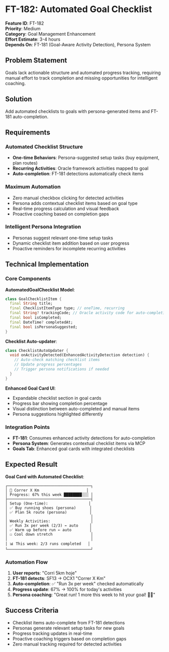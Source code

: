 # FT-182: Automated Goal Checklist

**Feature ID**: FT-182  
**Priority**: Medium  
**Category**: Goal Management Enhancement  
**Effort Estimate**: 3-4 hours  
**Depends On**: FT-181 (Goal-Aware Activity Detection), Persona System

## Problem Statement

Goals lack actionable structure and automated progress tracking, requiring manual effort to track completion and missing opportunities for intelligent coaching.

## Solution

Add automated checklists to goals with persona-generated items and FT-181 auto-completion.

## Requirements

### Automated Checklist Structure
- **One-time Behaviors**: Persona-suggested setup tasks (buy equipment, plan routes)
- **Recurring Activities**: Oracle framework activities mapped to goal
- **Auto-completion**: FT-181 detections automatically check items

### Maximum Automation
- Zero manual checkbox clicking for detected activities
- Persona adds contextual checklist items based on goal type
- Real-time progress calculation and visual feedback
- Proactive coaching based on completion gaps

### Intelligent Persona Integration
- Personas suggest relevant one-time setup tasks
- Dynamic checklist item addition based on user progress
- Proactive reminders for incomplete recurring activities

## Technical Implementation

### Core Components

**AutomatedGoalChecklist Model**:
```dart
class GoalChecklistItem {
  final String title;
  final ChecklistItemType type; // oneTime, recurring
  final String? trackingCode; // Oracle activity code for auto-completion
  final bool isCompleted;
  final DateTime? completedAt;
  final bool isPersonaSuggested;
}
```

**Checklist Auto-updater**:
```dart
class ChecklistAutoUpdater {
  void onActivityDetected(EnhancedActivityDetection detection) {
    // Auto-check matching checklist items
    // Update progress percentages
    // Trigger persona notifications if needed
  }
}
```

**Enhanced Goal Card UI**:
- Expandable checklist section in goal cards
- Progress bar showing completion percentage
- Visual distinction between auto-completed and manual items
- Persona suggestions highlighted differently

### Integration Points
- **FT-181**: Consumes enhanced activity detections for auto-completion
- **Persona System**: Generates contextual checklist items via MCP
- **Goals Tab**: Enhanced goal cards with integrated checklists

## Expected Result

**Goal Card with Automated Checklist**:
```
┌─────────────────────────────────────┐
│ 🏃 Correr X Km                     │
│ Progress: 67% this week ████████░░░ │
├─────────────────────────────────────┤
│ Setup (One-time):                  │
│ ✅ Buy running shoes (persona)      │
│ ✅ Plan 5k route (persona)          │
│                                     │
│ Weekly Activities:                  │
│ ✅ Run 3x per week (2/3) ← auto     │
│ ✅ Warm up before run ← auto        │
│ ☐ Cool down stretch                 │
│                                     │
│ 📊 This week: 2/3 runs completed   │
└─────────────────────────────────────┘
```

### Automation Flow
1. **User reports**: "Corri 5km hoje"
2. **FT-181 detects**: SF13 → OCX1 "Correr X Km" 
3. **Auto-completion**: ✅ "Run 3x per week" checked automatically
4. **Progress update**: 67% → 100% for today's activities
5. **Persona coaching**: "Great run! 1 more this week to hit your goal! 🏃‍♂️"

## Success Criteria
- Checklist items auto-complete from FT-181 detections
- Personas generate relevant setup tasks for new goals
- Progress tracking updates in real-time
- Proactive coaching triggers based on completion gaps
- Zero manual tracking required for detected activities
